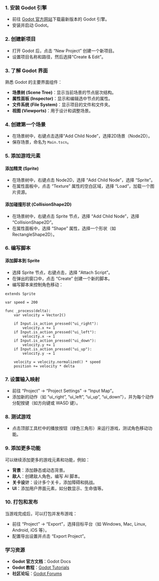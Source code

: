 ### 1. **安装 Godot 引擎**

- 前往 [Godot 官方网站](https://godotengine.org/)下载最新版本的 Godot 引擎。
- 安装并启动 Godot。

### 2. **创建新项目**

- 打开 Godot 后，点击 “New Project” 创建一个新项目。
- 设置项目名称和路径，然后选择“Create & Edit”。

### 3. **了解 Godot 界面**

熟悉 Godot 的主要界面组件：

- **场景树 (Scene Tree)**：显示当前场景的节点层次结构。
- **属性面板 (Inspector)**：显示和编辑选中节点的属性。
- **文件系统 (File System)**：显示项目的文件和文件夹。
- **视图 (Viewports)**：用于设计和调整场景。

### 4. **创建第一个场景**

- 在场景树中，右键点击选择“Add Child Node”，选择2D场景（Node2D）。
- 保存场景，命名为 `Main.tscn`。

### 5. **添加游戏元素**

#### 添加精灵 (Sprite)

- 在场景树中，右键点击 Node2D，选择 “Add Child Node”，选择 “Sprite”。
- 在属性面板中，点击 “Texture” 属性的空白区域，选择 “Load”，加载一个图片资源。

#### 添加碰撞形状 (CollisionShape2D)

- 在场景树中，右键点击 Sprite 节点，选择 “Add Child Node”，选择 “CollisionShape2D”。
- 在属性面板中，选择 “Shape” 属性，选择一个形状（如 RectangleShape2D）。

### 6. **编写脚本**

#### 添加脚本到 Sprite

- 选择 Sprite 节点，右键点击，选择 “Attach Script”。
- 在弹出的窗口中，点击 “Create” 创建一个新的脚本。
- 编写脚本来控制角色移动：

```
extends Sprite

var speed = 200

func _process(delta):
    var velocity = Vector2()
    
    if Input.is_action_pressed("ui_right"):
        velocity.x += 1
    if Input.is_action_pressed("ui_left"):
        velocity.x -= 1
    if Input.is_action_pressed("ui_down"):
        velocity.y += 1
    if Input.is_action_pressed("ui_up"):
        velocity.y -= 1
    
    velocity = velocity.normalized() * speed
    position += velocity * delta
```

### 7. **设置输入映射**

- 前往 “Project” -> “Project Settings” -> “Input Map”。
- 添加新的动作（如 “ui_right”, “ui_left”, “ui_up”, “ui_down”），并为每个动作分配按键（如方向键或 WASD 键）。

### 8. **测试游戏**

- 点击顶部工具栏中的播放按钮（绿色三角形）来运行游戏，测试角色移动功能。

### 9. **添加更多功能**

可以继续添加更多的游戏元素和功能，例如：

- **背景**：添加静态或动态背景。
- **敌人**：创建敌人角色，编写 AI 脚本。
- **关卡设计**：设计多个关卡，添加障碍和挑战。
- **UI**：添加用户界面元素，如分数显示、生命值等。

### 10. **打包和发布**

当游戏完成后，可以打包并发布游戏：

- 前往 “Project” -> “Export”，选择目标平台（如 Windows, Mac, Linux, Android, iOS 等）。
- 配置导出设置并点击 “Export Project”。

### 学习资源

- **Godot 官方文档**：Godot Docs
- **Godot 教程**：[Godot Tutorials](https://godottutorials.com/)
- **社区论坛**：[Godot Forums](https://godotforums.org/)